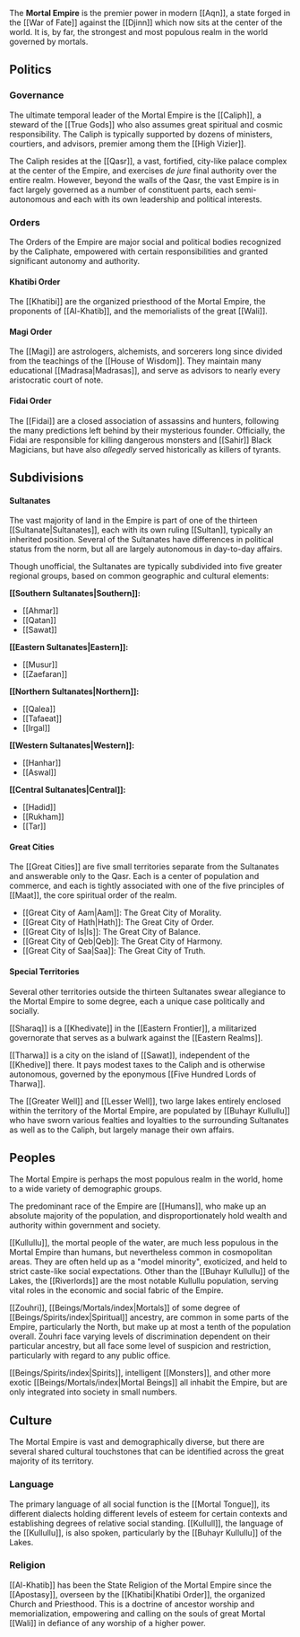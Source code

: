 The **Mortal Empire** is the premier power in modern [[Aqn]], a state forged in the [[War of Fate]] against the [[Djinn]] which now sits at the center of the world. It is, by far, the strongest and most populous realm in the world governed by mortals.

## Politics

### Governance
The ultimate temporal leader of the Mortal Empire is the [[Caliph]], a steward of the [[True Gods]] who also assumes great spiritual and cosmic responsibility. The Caliph is typically supported by dozens of ministers, courtiers, and advisors, premier among them the [[High Vizier]].

The Caliph resides at the [[Qasr]], a vast, fortified, city-like palace complex at the center of the Empire, and exercises *de jure* final authority over the entire realm. However, beyond the walls of the Qasr, the vast Empire is in fact largely governed as a number of constituent parts, each semi-autonomous and each with its own leadership and political interests.

### Orders
The Orders of the Empire are major social and political bodies recognized by the Caliphate, empowered with certain responsibilities and granted significant autonomy and authority. 

#### Khatibi Order
The [[Khatibi]] are the organized priesthood of the Mortal Empire, the proponents of [[Al-Khatib]], and the memorialists of the great [[Wali]].

#### Magi Order
The [[Magi]] are astrologers, alchemists, and sorcerers long since divided from the teachings of the [[House of Wisdom]]. They maintain many educational [[Madrasa|Madrasas]], and serve as advisors to nearly every aristocratic court of note.

#### Fidai Order
The [[Fidai]] are a closed association of assassins and hunters, following the many predictions left behind by their mysterious founder. Officially, the Fidai are responsible for killing dangerous monsters and [[Sahir]] Black Magicians, but have also *allegedly* served historically as killers of tyrants.

## Subdivisions

#### Sultanates
The vast majority of land in the Empire is part of one of the thirteen [[Sultanate|Sultanates]], each with its own ruling [[Sultan]], typically an inherited position. Several of the Sultanates have differences in political status from the norm, but all are largely autonomous in day-to-day affairs.

Though unofficial, the Sultanates are typically subdivided into five greater regional groups, based on common geographic and cultural elements:

**[[Southern Sultanates|Southern]]:**
* [[Ahmar]]
* [[Qatan]]
* [[Sawat]]

**[[Eastern Sultanates|Eastern]]:**
 * [[Musur]]
 * [[Zaefaran]]

**[[Northern Sultanates|Northern]]:**
 * [[Qalea]]
 * [[Tafaeat]]
 * [[Irgal]]

**[[Western Sultanates|Western]]:**
 * [[Hanhar]]
 * [[Aswal]]

**[[Central Sultanates|Central]]:**
 * [[Hadid]]
 * [[Rukham]]
 * [[Tar]]

#### Great Cities
The [[Great Cities]] are five small territories separate from the Sultanates and answerable only to the Qasr. Each is a center of population and commerce, and each is tightly associated with one of the five principles of [[Maat]], the core spiritual order of the realm.

 * [[Great City of Aam|Aam]]: The Great City of Morality.
 * [[Great City of Hath|Hath]]: The Great City of Order.
 * [[Great City of Is|Is]]: The Great City of Balance.
 * [[Great City of Qeb|Qeb]]: The Great City of Harmony.
 * [[Great City of Saa|Saa]]: The Great City of Truth.

#### Special Territories
Several other territories outside the thirteen Sultanates swear allegiance to the Mortal Empire to some degree, each a unique case politically and socially.

[[Sharaq]] is a [[Khedivate]] in the [[Eastern Frontier]], a militarized governorate that serves as a bulwark against the [[Eastern Realms]].

[[Tharwa]] is a city on the island of [[Sawat]], independent of the [[Khedive]] there. It pays modest taxes to the Caliph and is otherwise autonomous, governed by the eponymous [[Five Hundred Lords of Tharwa]].

The [[Greater Well]] and [[Lesser Well]], two large lakes entirely enclosed within the territory of the Mortal Empire, are populated by [[Buhayr Kullullu]] who have sworn various fealties and loyalties to the surrounding Sultanates as well as to the Caliph, but largely manage their own affairs.

## Peoples

The Mortal Empire is perhaps the most populous realm in the world, home to a wide variety of demographic groups.

The predominant race of the Empire are [[Humans]], who make up an absolute majority of the population, and disproportionately hold wealth and authority within government and society.

[[Kullullu]], the mortal people of the water, are much less populous in the Mortal Empire than humans, but nevertheless common in cosmopolitan areas. They are often held up as a "model minority", exoticized, and held to strict caste-like social expectations. Other than the [[Buhayr Kullullu]] of the Lakes, the [[Riverlords]] are the most notable Kullullu population, serving vital roles in the economic and social fabric of the Empire.

[[Zouhri]], [[Beings/Mortals/index|Mortals]] of some degree of [[Beings/Spirits/index|Spiritual]] ancestry, are common in some parts of the Empire, particularly the North, but make up at most a tenth of the population overall. Zouhri face varying levels of discrimination dependent on their particular ancestry, but all face some level of suspicion and restriction, particularly with regard to any public office.

[[Beings/Spirits/index|Spirits]], intelligent [[Monsters]], and other more exotic [[Beings/Mortals/index|Mortal Beings]] all inhabit the Empire, but are only integrated into society in small numbers.

## Culture

The Mortal Empire is vast and demographically diverse, but there are several shared cultural touchstones that can be identified across the great majority of its territory.

### Language
The primary language of all social function is the [[Mortal Tongue]], its different dialects holding different levels of esteem for certain contexts and establishing degrees of relative social standing. [[Kullull]], the language of the [[Kullullu]], is also spoken, particularly by the [[Buhayr Kullullu]] of the Lakes.

### Religion
[[Al-Khatib]] has been the State Religion of the Mortal Empire since the [[Apostasy]], overseen by the [[Khatibi|Khatibi Order]], the organized Church and Priesthood. This is a doctrine of ancestor worship and memorialization, empowering and calling on the souls of great Mortal [[Wali]] in defiance of any worship of a higher power.